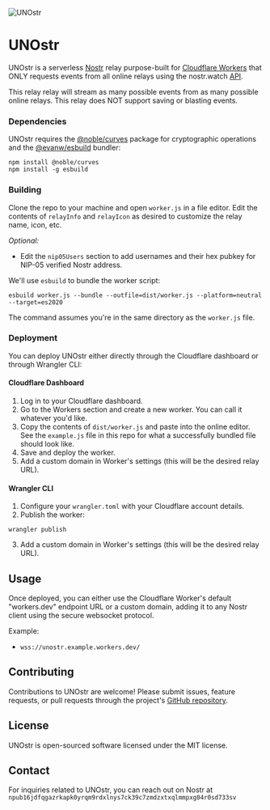 ![UNOstr](/unostr.jpg)

# UNOstr

UNOstr is a serverless [Nostr](https://github.com/fiatjaf/nostr) relay purpose-built for [Cloudflare Workers](https://workers.cloudflare.com/) that ONLY requests events from all online relays using the nostr.watch [API](https://api.nostr.watch/). 

This relay relay will stream as many possible events from as many possible online relays. This relay does NOT support saving or blasting events.

### Dependencies

UNOstr requires the [@noble/curves](https://github.com/paulmillr/noble-curves) package for cryptographic operations and the [@evanw/esbuild](https://github.com/evanw/esbuild) bundler:

```
npm install @noble/curves
npm install -g esbuild
```

### Building

Clone the repo to your machine and open `worker.js` in a file editor. Edit the contents of `relayInfo` and `relayIcon` as desired to customize the relay name, icon, etc.
 
*Optional:*
- Edit the `nip05Users` section to add usernames and their hex pubkey for NIP-05 verified Nostr address.

We'll use `esbuild` to bundle the worker script:

```
esbuild worker.js --bundle --outfile=dist/worker.js --platform=neutral --target=es2020
```

The command assumes you're in the same directory as the `worker.js` file.

### Deployment

You can deploy UNOstr either directly through the Cloudflare dashboard or through Wrangler CLI:

#### Cloudflare Dashboard

1. Log in to your Cloudflare dashboard.
2. Go to the Workers section and create a new worker. You can call it whatever you'd like.
3. Copy the contents of `dist/worker.js` and paste into the online editor. See the `example.js` file in this repo for what a successfully bundled file should look like.
4. Save and deploy the worker.
5. Add a custom domain in Worker's settings (this will be the desired relay URL).

#### Wrangler CLI

1. Configure your `wrangler.toml` with your Cloudflare account details.
2. Publish the worker:

```
wrangler publish
```
3. Add a custom domain in Worker's settings (this will be the desired relay URL).

## Usage

Once deployed, you can either use the Cloudflare Worker's default "workers.dev" endpoint URL or a custom domain, adding it to any Nostr client using the secure websocket protocol.

Example:

- `wss://unostr.example.workers.dev/`

## Contributing

Contributions to UNOstr are welcome! Please submit issues, feature requests, or pull requests through the project's [GitHub repository](https://github.com/Spl0itable/unostr).

## License

UNOstr is open-sourced software licensed under the MIT license.

## Contact

For inquiries related to UNOstr, you can reach out on Nostr at `npub16jdfqgazrkapk0yrqm9rdxlnys7ck39c7zmdzxtxqlmmpxg04r0sd733sv`
